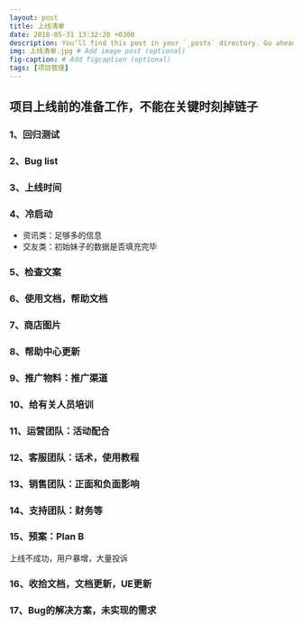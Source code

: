 ```yaml
---
layout: post
title: 上线清单
date: 2018-05-31 13:32:20 +0300
description: You’ll find this post in your `_posts` directory. Go ahead and edit it and re-build the site to see your changes. # Add post description (optional)
img: 上线清单.jpg # Add image post (optional)
fig-caption: # Add figcaption (optional)
tags: [项目管理]
---
```



## 项目上线前的准备工作，不能在关键时刻掉链子
### 1、回归测试
### 2、Bug list
### 3、上线时间
### 4、冷启动
- 资讯类：足够多的信息
- 交友类：初始妹子的数据是否填充完毕

### 5、检查文案
### 6、使用文档，帮助文档
### 7、商店图片
### 8、帮助中心更新
### 9、推广物料：推广渠道 
### 10、给有关人员培训
### 11、运营团队：活动配合
### 12、客服团队：话术，使用教程
### 13、销售团队：正面和负面影响
### 14、支持团队：财务等
### 15、预案：Plan B
上线不成功，用户暴增，大量投诉
### 16、收拾文档，文档更新，UE更新
### 17、Bug的解决方案，未实现的需求